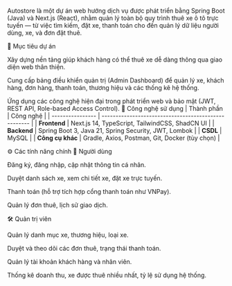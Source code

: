 Autostore là một dự án web hướng dịch vụ được phát triển bằng Spring Boot (Java) và Next.js (React), nhằm quản lý toàn bộ quy trình thuê xe ô tô trực tuyến — từ việc tìm kiếm, đặt xe, thanh toán cho đến quản lý dữ liệu người dùng, xe, và đơn đặt thuê.

🎯 Mục tiêu dự án

Xây dựng nền tảng giúp khách hàng có thể thuê xe dễ dàng thông qua giao diện web thân thiện.

Cung cấp bảng điều khiển quản trị (Admin Dashboard) để quản lý xe, khách hàng, đơn hàng, thanh toán, thương hiệu và các thống kê hệ thống.

Ứng dụng các công nghệ hiện đại trong phát triển web và bảo mật (JWT, REST API, Role-based Access Control).
🧩 Công nghệ sử dụng
| Thành phần       | Công nghệ                                            |
| ---------------- | ---------------------------------------------------- |
| **Frontend**     | Next.js 14, TypeScript, TailwindCSS, ShadCN UI       |
| **Backend**      | Spring Boot 3, Java 21, Spring Security, JWT, Lombok |
| **CSDL**         | MySQL                                                |
| **Công cụ khác** | Gradle, Axios, Postman, Git, Docker (tùy chọn)       |

⚙️ Các tính năng chính
👤 Người dùng

Đăng ký, đăng nhập, cập nhật thông tin cá nhân.

Duyệt danh sách xe, xem chi tiết xe, đặt xe trực tuyến.

Thanh toán (hỗ trợ tích hợp cổng thanh toán như VNPay).

Quản lý đơn thuê, lịch sử giao dịch.

🛠️ Quản trị viên

Quản lý danh mục xe, thương hiệu, loại xe.

Duyệt và theo dõi các đơn thuê, trạng thái thanh toán.

Quản lý tài khoản khách hàng và nhân viên.

Thống kê doanh thu, xe được thuê nhiều nhất, tỷ lệ sử dụng hệ thống.

